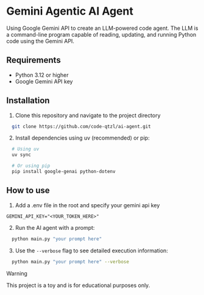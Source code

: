 # Gemini Agentic AI Agent

Using Google Gemini API to create an LLM-powered code agent. The LLM is a command-line program capable of reading, updating, and running Python code using the Gemini API.

## Requirements

- Python 3.12 or higher
- Google Gemini API key

## Installation

1) Clone this repository and navigate to the project directory
```bash
  git clone https://github.com/code-qtzl/ai-agent.git
```

2) Install dependencies using uv (recommended) or pip:
```bash
  # Using uv
  uv sync

  # Or using pip
  pip install google-genai python-dotenv
```

## How to use

1) Add a .env file in the root and specify your gemini api key

```
GEMINI_API_KEY="<YOUR_TOKEN_HERE>"
```

2) Run the AI agent with a prompt:
```bash
  python main.py "your prompt here"
```

3) Use the `--verbose` flag to see detailed execution information:
```bash
  python main.py "your prompt here" --verbose
```

> [!WARNING]
> This project is a toy and is for educational purposes only. 


